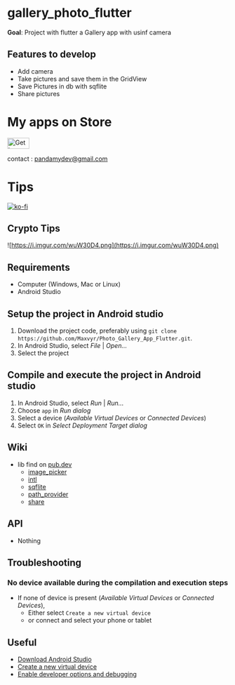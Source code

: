 # gallery_photo_flutter
**Goal**: Project with flutter a Gallery app with usinf camera

## Features to develop
* Add camera 
* Take pictures and save them in the GridView
* Save Pictures in db with sqflite
* Share pictures


# My apps on Store

<a href="https://play.google.com/store/apps/developer?id=Pandamy" target="_blank"><img src="https://i.imgur.com/YetVBL1.png" alt="Get in on PlayStore" style="height: 25px; width: 50px;" ></a>

contact : pandamydev@gmail.com 

# Tips

[![ko-fi](https://ko-fi.com/img/githubbutton_sm.svg)](https://ko-fi.com/A0A72UVP8)


## Crypto Tips

![https://i.imgur.com/wuW30D4.png](https://i.imgur.com/wuW30D4.png)

## Requirements
* Computer (Windows, Mac or Linux)
* Android Studio


## Setup the project in Android studio
1. Download the project code, preferably using `git clone https://github.com/Maxvyr/Photo_Gallery_App_Flutter.git`.
2. In Android Studio, select *File* | *Open...*
3. Select the project
     
     
## Compile and execute the project in Android studio
1. In Android Studio, select *Run* | *Run...*
2. Choose `app` in *Run dialog*
3. Select a device (*Available Virtual Devices* or *Connected Devices*)
4. Select `OK` in *Select Deployment Target dialog*

     
## Wiki
* lib find on [pub.dev](https://pub.dev/)
    * [image_picker](https://pub.dev/packages/image_picker)   
    * [intl](https://pub.dev/packages/intl)   
    * [sqflite](https://pub.dev/packages/sqflite)   
    * [path_provider](https://pub.dev/packages/path_provider)   
    * [share](https://pub.dev/packages/share)   

## API
* Nothing

## Troubleshooting

### No device available during the compilation and execution steps 
* If none of device is present (*Available Virtual Devices* or *Connected Devices*),
    * Either select `Create a new virtual device`
    * or connect and select your phone or tablet
     
     
## Useful
* [Download Android Studio](https://developer.android.com/studio)
* [Create a new virtual device](https://developer.android.com/studio/run/managing-avds.html)
* [Enable developer options and debugging](https://developer.android.com/studio/debug/dev-options.html#enable)


